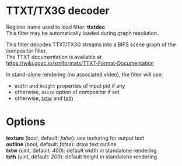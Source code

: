 <!-- automatically generated - do not edit, patch gpac/applications/gpac/gpac.c -->

# TTXT/TX3G decoder  
  
Register name used to load filter: __ttxtdec__  
This filter may be automatically loaded during graph resolution.  
  
This filter decodes TTXT/TX3G streams into a BIFS scene graph of the compositor filter.  
The TTXT documentation is available at https://wiki.gpac.io/xmlformats/TTXT-Format-Documentation  
  
In stand-alone rendering (no associated video), the filter will use:  
- `Width` and `Height` properties of input pid if any  
- otherwise, `osize` option of compositor if set  
- otherwise, [txtw](#txtw) and [txth](#txth)  
  

# Options    
  
<a id="texture">__texture__</a> (bool, default: _false_): use texturing for output text  
<a id="outline">__outline__</a> (bool, default: _false_): draw text outline  
<a id="txtw">__txtw__</a> (uint, default: _400_): default width in standalone rendering  
<a id="txth">__txth__</a> (uint, default: _200_): default height in standalone rendering  
  

